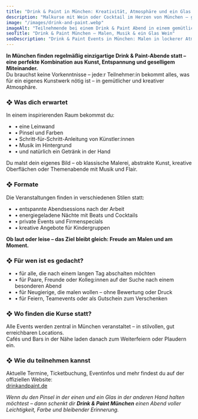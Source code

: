 ```yaml
---
title: "Drink & Paint in München: Kreativität, Atmosphäre und ein Glas in der Hand"
description: "Malkurse mit Wein oder Cocktail im Herzen von München – ganz ohne Vorkenntnisse, voller Stimmung, Farbe und Freude. Leinwand, Pinsel und Entspannung inklusive."
image: "/images/drink-and-paint.webp"
imageAlt: "Teilnehmende bei einem Drink & Paint Abend in einem gemütlichen Studio in München"
seoTitle: "Drink & Paint München — Malen, Musik & ein Glas Wein"
seoDescription: "Drink & Paint Events in München: Malen in lockerer Atmosphäre mit Getränk, Musik und Anleitung. Für Freundeskreise, Paare, Firmen und Neugierige – ganz ohne Druck."
---
```


**In München finden regelmäßig einzigartige Drink & Paint-Abende statt – eine perfekte Kombination aus Kunst, Entspannung und geselligem Miteinander.**  
Du brauchst keine Vorkenntnisse – jede:r Teilnehmer:in bekommt alles, was für ein eigenes Kunstwerk nötig ist – in gemütlicher und kreativer Atmosphäre.

### ❖ Was dich erwartet

In einem inspirierenden Raum bekommst du:

- • eine Leinwand  
- • Pinsel und Farben  
- • Schritt-für-Schritt-Anleitung von Künstler:innen  
- • Musik im Hintergrund  
- • und natürlich ein Getränk in der Hand  

Du malst dein eigenes Bild – ob klassische Malerei, abstrakte Kunst, kreative Oberflächen oder Themenabende mit Musik und Flair.

### ❖ Formate

Die Veranstaltungen finden in verschiedenen Stilen statt:

- • entspannte Abendsessions nach der Arbeit  
- • energiegeladene Nächte mit Beats und Cocktails  
- • private Events und Firmenspecials  
- • kreative Angebote für Kindergruppen  

**Ob laut oder leise – das Ziel bleibt gleich: Freude am Malen und am Moment.**

### ❖ Für wen ist es gedacht?

- • für alle, die nach einem langen Tag abschalten möchten  
- • für Paare, Freunde oder Kolleg:innen auf der Suche nach einem besonderen Abend  
- • für Neugierige, die malen wollen – ohne Bewertung oder Druck  
- • für Feiern, Teamevents oder als Gutschein zum Verschenken  

### ❖ Wo finden die Kurse statt?

Alle Events werden zentral in München veranstaltet – in stilvollen, gut erreichbaren Locations.  
Cafés und Bars in der Nähe laden danach zum Weiterfeiern oder Plaudern ein.

### ❖ Wie du teilnehmen kannst

Aktuelle Termine, Ticketbuchung, Eventinfos und mehr findest du auf der offiziellen Website:  
[drinkandpaint.de](https://drinkandpaint.de/collections/munchen)

_Wenn du den Pinsel in der einen und ein Glas in der anderen Hand halten möchtest – dann schenkt dir **Drink & Paint München** einen Abend voller Leichtigkeit, Farbe und bleibender Erinnerung._
